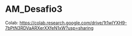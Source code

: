 # AM_Desafio3

Colab: https://colab.research.google.com/drive/1t1wIYXH9-7bPtN3RDVaARXerXXfeN1xW?usp=sharing
